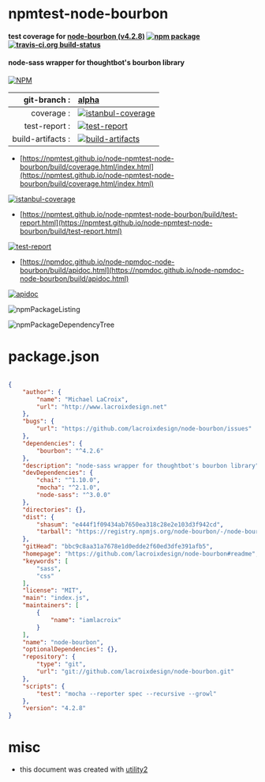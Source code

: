 # npmtest-node-bourbon

#### test coverage for  [node-bourbon (v4.2.8)](https://github.com/lacroixdesign/node-bourbon#readme)  [![npm package](https://img.shields.io/npm/v/npmtest-node-bourbon.svg?style=flat-square)](https://www.npmjs.org/package/npmtest-node-bourbon) [![travis-ci.org build-status](https://api.travis-ci.org/npmtest/node-npmtest-node-bourbon.svg)](https://travis-ci.org/npmtest/node-npmtest-node-bourbon)

#### node-sass wrapper for thoughtbot's bourbon library

[![NPM](https://nodei.co/npm/node-bourbon.png?downloads=true&downloadRank=true&stars=true)](https://www.npmjs.com/package/node-bourbon)

| git-branch : | [alpha](https://github.com/npmtest/node-npmtest-node-bourbon/tree/alpha)|
|--:|:--|
| coverage : | [![istanbul-coverage](https://npmtest.github.io/node-npmtest-node-bourbon/build/coverage.badge.svg)](https://npmtest.github.io/node-npmtest-node-bourbon/build/coverage.html/index.html)|
| test-report : | [![test-report](https://npmtest.github.io/node-npmtest-node-bourbon/build/test-report.badge.svg)](https://npmtest.github.io/node-npmtest-node-bourbon/build/test-report.html)|
| build-artifacts : | [![build-artifacts](https://npmtest.github.io/node-npmtest-node-bourbon/glyphicons_144_folder_open.png)](https://github.com/npmtest/node-npmtest-node-bourbon/tree/gh-pages/build)|

- [https://npmtest.github.io/node-npmtest-node-bourbon/build/coverage.html/index.html](https://npmtest.github.io/node-npmtest-node-bourbon/build/coverage.html/index.html)

[![istanbul-coverage](https://npmtest.github.io/node-npmtest-node-bourbon/build/screenCapture.buildCi.browser.%252Ftmp%252Fbuild%252Fcoverage.lib.html.png)](https://npmtest.github.io/node-npmtest-node-bourbon/build/coverage.html/index.html)

- [https://npmtest.github.io/node-npmtest-node-bourbon/build/test-report.html](https://npmtest.github.io/node-npmtest-node-bourbon/build/test-report.html)

[![test-report](https://npmtest.github.io/node-npmtest-node-bourbon/build/screenCapture.buildCi.browser.%252Ftmp%252Fbuild%252Ftest-report.html.png)](https://npmtest.github.io/node-npmtest-node-bourbon/build/test-report.html)

- [https://npmdoc.github.io/node-npmdoc-node-bourbon/build/apidoc.html](https://npmdoc.github.io/node-npmdoc-node-bourbon/build/apidoc.html)

[![apidoc](https://npmdoc.github.io/node-npmdoc-node-bourbon/build/screenCapture.buildCi.browser.%252Ftmp%252Fbuild%252Fapidoc.html.png)](https://npmdoc.github.io/node-npmdoc-node-bourbon/build/apidoc.html)

![npmPackageListing](https://npmtest.github.io/node-npmtest-node-bourbon/build/screenCapture.npmPackageListing.svg)

![npmPackageDependencyTree](https://npmtest.github.io/node-npmtest-node-bourbon/build/screenCapture.npmPackageDependencyTree.svg)



# package.json

```json

{
    "author": {
        "name": "Michael LaCroix",
        "url": "http://www.lacroixdesign.net"
    },
    "bugs": {
        "url": "https://github.com/lacroixdesign/node-bourbon/issues"
    },
    "dependencies": {
        "bourbon": "^4.2.6"
    },
    "description": "node-sass wrapper for thoughtbot's bourbon library",
    "devDependencies": {
        "chai": "^1.10.0",
        "mocha": "^2.1.0",
        "node-sass": "^3.0.0"
    },
    "directories": {},
    "dist": {
        "shasum": "e444f1f09434ab7650ea318c28e2e103d3f942cd",
        "tarball": "https://registry.npmjs.org/node-bourbon/-/node-bourbon-4.2.8.tgz"
    },
    "gitHead": "bbc9c8aa31a7678e1d0edde2f60ed3dfe391afb5",
    "homepage": "https://github.com/lacroixdesign/node-bourbon#readme",
    "keywords": [
        "sass",
        "css"
    ],
    "license": "MIT",
    "main": "index.js",
    "maintainers": [
        {
            "name": "iamlacroix"
        }
    ],
    "name": "node-bourbon",
    "optionalDependencies": {},
    "repository": {
        "type": "git",
        "url": "git://github.com/lacroixdesign/node-bourbon.git"
    },
    "scripts": {
        "test": "mocha --reporter spec --recursive --growl"
    },
    "version": "4.2.8"
}
```



# misc
- this document was created with [utility2](https://github.com/kaizhu256/node-utility2)
